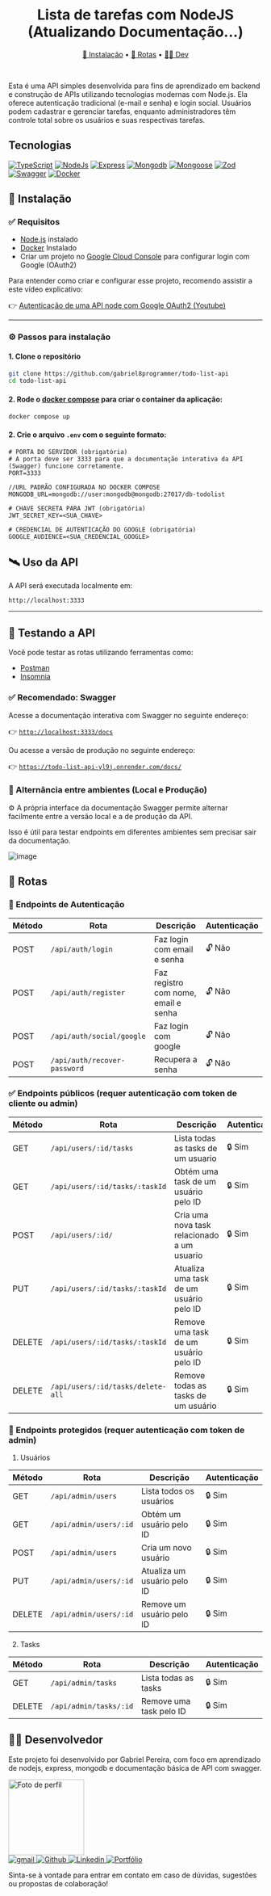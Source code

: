 <h1 align="center">Lista de tarefas com NodeJS (Atualizando Documentação...)</h1>

<p align="center">
  <a href="#instalação">🚀 Instalação</a> •
  <a href="#rotas">📡 Rotas</a> •
  <a href="#dev">👨‍💻 Dev</a>
</p>

<br/>

<p>
  Esta é uma API simples desenvolvida para fins de aprendizado em backend e construção de APIs utilizando tecnologias modernas com Node.js.
  Ela oferece autenticação tradicional (e-mail e senha) e login social. Usuários podem cadastrar e gerenciar tarefas, enquanto administradores têm controle total sobre os usuários e suas respectivas tarefas.
</p>

<h2>Tecnologias</h2>

[![TypeScript](https://img.shields.io/badge/TypeScript-4323d5.svg?style=for-the-badge&logo=TypeScript&logoColor=white)]()
[![NodeJs](https://img.shields.io/badge/Node.js-4323d5.svg?style=for-the-badge&logo=nodedotjs&logoColor=white)]()
[![Express](https://img.shields.io/badge/Express-4323d5.svg?style=for-the-badge&logo=Express&logoColor=white)]()
[![Mongodb](https://img.shields.io/badge/MongoDB-4323d5.svg?style=for-the-badge&logo=MongoDB&logoColor=white)]()
[![Mongoose](https://img.shields.io/badge/Mongoose-4323d5.svg?style=for-the-badge&logo=Mongoose&logoColor=white)]()
[![Zod](https://img.shields.io/badge/Zod-4323d5.svg?style=for-the-badge&logo=Zod&logoColor=white)]()
[![Swagger](https://img.shields.io/badge/Swagger-4323d5.svg?style=for-the-badge&logo=Swagger&logoColor=white)]()
[![Docker](https://img.shields.io/badge/Docker-4323d5.svg?style=for-the-badge&logo=Docker&logoColor=white)]()

<h2 id="instalação">🚀 Instalação</h2>

### ✅ Requisitos

- [Node.js](https://nodejs.org/pt) instalado
- [Docker](https://www.docker.com/products/docker-desktop/) Instalado
- Criar um projeto no [Google Cloud Console](https://cloud.google.com/cloud-console?hl=pt_br) para configurar login com Google (OAuth2)

Para entender como criar e configurar esse projeto, recomendo assistir a este vídeo explicativo:

👉 [Autenticação de uma API node com Google OAuth2 (Youtube)](https://www.youtube.com/watch?v=oAT3blrnm1E)

---

### ⚙️ Passos para instalação

#### 1. Clone o repositório

```bash
git clone https://github.com/gabriel8programmer/todo-list-api
cd todo-list-api
```

#### 2. Rode o [docker compose](https://docs.docker.com/compose/) para criar o container da aplicação:

```bash
docker compose up
```

#### 2. Crie o arquivo `.env` com o seguinte formato:

```env
# PORTA DO SERVIDOR (obrigatória)
# A porta deve ser 3333 para que a documentação interativa da API (Swagger) funcione corretamente.
PORT=3333

//URL PADRÃO CONFIGURADA NO DOCKER COMPOSE
MONGODB_URL=mongodb://user:mongodb@mongodb:27017/db-todolist

# CHAVE SECRETA PARA JWT (obrigatória)
JWT_SECRET_KEY=<SUA_CHAVE>

# CREDENCIAL DE AUTENTICAÇÃO DO GOOGLE (obrigatória)
GOOGLE_AUDIENCE=<SUA_CREDENCIAL_GOOGLE>
```

## 🛰️ Uso da API

A API será executada localmente em:

```
http://localhost:3333
```

---

## 🧪 Testando a API

Você pode testar as rotas utilizando ferramentas como:

- [Postman](https://www.postman.com/)
- [Insomnia](https://insomnia.rest/)

### ✅ Recomendado: Swagger

Acesse a documentação interativa com Swagger no seguinte endereço:

👉 [`http://localhost:3333/docs`](http://localhost:3333/docs)

Ou acesse a versão de produção no seguinte endereço:

👉 [`https://todo-list-api-yl9j.onrender.com/docs/`](https://todo-list-api-yl9j.onrender.com/docs/)

### 🔁 Alternância entre ambientes (Local e Produção)

⚙️ A própria interface da documentação Swagger permite alternar facilmente entre a versão local e a de produção da API.

Isso é útil para testar endpoints em diferentes ambientes sem precisar sair da documentação.

![image](https://github.com/user-attachments/assets/792c1193-4432-4ab1-bbcf-4415d3d9d9ad)

<h2 id="rotas">📡 Rotas</h2>

### 🔑 Endpoints de Autenticação

| Método | Rota                         | Descrição                            | Autenticação |
| ------ | ---------------------------- | ------------------------------------ | ------------ |
| POST   | `/api/auth/login`            | Faz login com email e senha          | 🔓 Não       |
| POST   | `/api/auth/register`         | Faz registro com nome, email e senha | 🔓 Não       |
| POST   | `/api/auth/social/google`    | Faz login com google                 | 🔓 Não       |
| POST   | `/api/auth/recover-password` | Recupera a senha                     | 🔓 Não       |

### ✅ Endpoints públicos (requer autenticação com token de cliente ou admin)

| Método | Rota                              | Descrição                                   | Autenticação |
| ------ | --------------------------------- | ------------------------------------------- | ------------ |
| GET    | `/api/users/:id/tasks`            | Lista todas as tasks de um usuario          | 🔒 Sim       |
| GET    | `/api/users/:id/tasks/:taskId`    | Obtém uma task de um usuário pelo ID        | 🔒 Sim       |
| POST   | `/api/users/:id/`                 | Cria uma nova task relacionado a um usuario | 🔒 Sim       |
| PUT    | `/api/users/:id/tasks/:taskId`    | Atualiza uma task de um usuário pelo ID     | 🔒 Sim       |
| DELETE | `/api/users/:id/tasks/:taskId`    | Remove uma task de um usuário pelo ID       | 🔒 Sim       |
| DELETE | `/api/users/:id/tasks/delete-all` | Remove todas as tasks de um usuário         | 🔒 Sim       |

### 🔐 Endpoints protegidos (requer autenticação com token de admin)

1. Usuários

| Método | Rota                   | Descrição                   | Autenticação |
| ------ | ---------------------- | --------------------------- | ------------ |
| GET    | `/api/admin/users`     | Lista todos os usuários     | 🔒 Sim       |
| GET    | `/api/admin/users/:id` | Obtém um usuário pelo ID    | 🔒 Sim       |
| POST   | `/api/admin/users`     | Cria um novo usuário        | 🔒 Sim       |
| PUT    | `/api/admin/users/:id` | Atualiza um usuário pelo ID | 🔒 Sim       |
| DELETE | `/api/admin/users/:id` | Remove um usuário pelo ID   | 🔒 Sim       |

2. Tasks

| Método | Rota                   | Descrição               | Autenticação |
| ------ | ---------------------- | ----------------------- | ------------ |
| GET    | `/api/admin/tasks`     | Lista todas as tasks    | 🔒 Sim       |
| DELETE | `/api/admin/tasks/:id` | Remove uma task pelo ID | 🔒 Sim       |

<h2 id="dev">👨‍💻 Desenvolvedor</h2>

Este projeto foi desenvolvido por Gabriel Pereira, com foco em aprendizado de nodejs, express, mongodb e documentação básica de API com swagger.

<div>
  <img  style="height: 150px" src="https://github.com/user-attachments/assets/c4df01b4-a935-4613-9eb9-aaf04d07b296" alt="Foto de perfil" />
</div>

<a href="mailto:gabriel8webprogrammer@gmail.com" target="_blank">
  <img src="https://img.shields.io/badge/Gmail-4323d5?style=for-the-badge&logo=gmail&logoColor=white" alt="gmail"/>
</a>

<a href="https://github.com/gabriel8programmer" target="_blank">
  <img src="https://img.shields.io/badge/GitHub-4323d5.svg?style=for-the-badge&logo=GitHub&logoColor=white" alt="Github" />
</a>

<a href="https://www.linkedin.com/in/gabrielwebprogrammer" target="_blank">
  <img src="https://img.shields.io/badge/linkedin-4323d5.svg?style=for-the-badge&logo=linkedin&logoColor=white" alt="Linkedin"/>
</a>

<a href="https://portfolio-backend-bay-two.vercel.app/" target="_blank">
  <img src="https://img.shields.io/badge/Portfolio-4323d5.svg?style=for-the-badge&logo=firefox&logoColor=white" alt="Portfólio" />
</a>

Sinta-se à vontade para entrar em contato em caso de dúvidas, sugestões ou propostas de colaboração!
